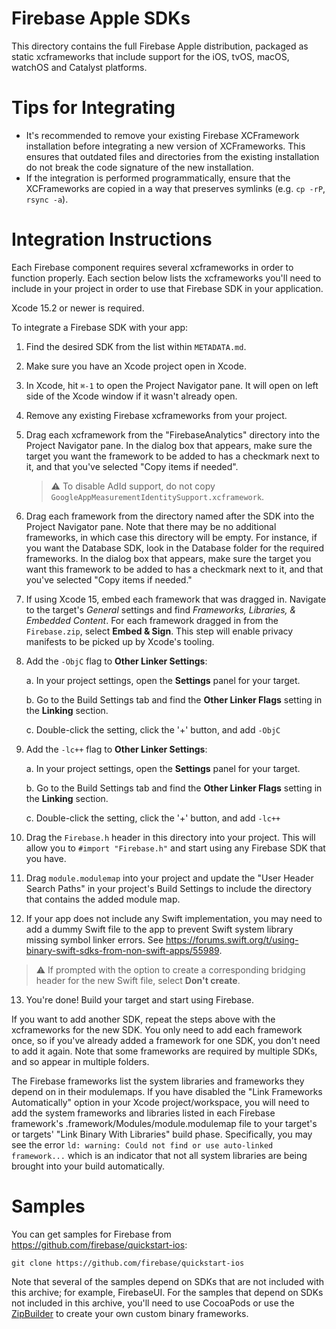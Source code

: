 # Firebase Apple SDKs

This directory contains the full Firebase Apple distribution, packaged as static
xcframeworks that include support for the iOS, tvOS, macOS, watchOS and Catalyst
platforms.

# Tips for Integrating
- It's recommended to remove your existing Firebase XCFramework
installation before integrating a new version of XCFrameworks. This ensures
that outdated files and directories from the existing installation do not
break the code signature of the new installation.
- If the integration is performed programmatically, ensure that the
XCFrameworks are copied in a way that preserves symlinks (e.g. `cp -rP`,
`rsync -a`).

# Integration Instructions

Each Firebase component requires several xcframeworks in order to function
properly. Each section below lists the xcframeworks you'll need to include
in your project in order to use that Firebase SDK in your application.

Xcode 15.2 or newer is required.

To integrate a Firebase SDK with your app:

1. Find the desired SDK from the list within `METADATA.md`.
2. Make sure you have an Xcode project open in Xcode.
3. In Xcode, hit `⌘-1` to open the Project Navigator pane. It will open on
   left side of the Xcode window if it wasn't already open.
4. Remove any existing Firebase xcframeworks from your project.
5. Drag each xcframework from the "FirebaseAnalytics" directory into the Project
   Navigator pane. In the dialog box that appears, make sure the target you
   want the framework to be added to has a checkmark next to it, and that
   you've selected "Copy items if needed".

   > ⚠ To disable AdId support, do not copy
   > `GoogleAppMeasurementIdentitySupport.xcframework`.

6. Drag each framework from the directory named after the SDK into the Project
   Navigator pane. Note that there may be no additional frameworks, in which
   case this directory will be empty. For instance, if you want the Database
   SDK, look in the Database folder for the required frameworks. In the dialog
   box that appears, make sure the target you want this framework to be added to
   has a checkmark next to it, and that you've selected "Copy items if needed."

7. If using Xcode 15, embed each framework that was dragged in. Navigate to the
   target's _General_ settings and find _Frameworks, Libraries, & Embedded
   Content_. For each framework dragged in from the `Firebase.zip`, select
   **Embed & Sign**. This step will enable privacy manifests to be picked up by
   Xcode's tooling.

8. Add the `-ObjC` flag to **Other Linker Settings**:

   a. In your project settings, open the **Settings** panel for your target.

   b. Go to the Build Settings tab and find the **Other Linker Flags** setting
     in the **Linking** section.

   c. Double-click the setting, click the '+' button, and add `-ObjC`

9. Add the `-lc++` flag to **Other Linker Settings**:

   a. In your project settings, open the **Settings** panel for your target.

   b. Go to the Build Settings tab and find the **Other Linker Flags** setting
     in the **Linking** section.

   c. Double-click the setting, click the '+' button, and add `-lc++`

10. Drag the `Firebase.h` header in this directory into your project. This will
   allow you to `#import "Firebase.h"` and start using any Firebase SDK that you
   have.
11. Drag `module.modulemap` into your project and update the
   "User Header Search Paths" in your project's Build Settings to include the
   directory that contains the added module map.
12. If your app does not include any Swift implementation, you may need to add
   a dummy Swift file to the app to prevent Swift system library missing
   symbol linker errors. See
   https://forums.swift.org/t/using-binary-swift-sdks-from-non-swift-apps/55989.

   > ⚠ If prompted with the option to create a corresponding bridging header
   > for the new Swift file, select **Don't create**.

13. You're done! Build your target and start using Firebase.

If you want to add another SDK, repeat the steps above with the xcframeworks for
the new SDK. You only need to add each framework once, so if you've already
added a framework for one SDK, you don't need to add it again. Note that some
frameworks are required by multiple SDKs, and so appear in multiple folders.

The Firebase frameworks list the system libraries and frameworks they depend on
in their modulemaps. If you have disabled the "Link Frameworks Automatically"
option in your Xcode project/workspace, you will need to add the system
frameworks and libraries listed in each Firebase framework's
<Name>.framework/Modules/module.modulemap file to your target's or targets'
"Link Binary With Libraries" build phase.  Specifically, you may see the error
`ld: warning: Could not find or use auto-linked framework...` which is an
indicator that not all system libraries are being brought into your build
automatically.

# Samples

You can get samples for Firebase from https://github.com/firebase/quickstart-ios:

    git clone https://github.com/firebase/quickstart-ios

Note that several of the samples depend on SDKs that are not included with
this archive; for example, FirebaseUI. For the samples that depend on SDKs not
included in this archive, you'll need to use CocoaPods or use the
[ZipBuilder](https://github.com/firebase/firebase-ios-sdk/tree/main/ReleaseTooling)
to create your own custom binary frameworks.
